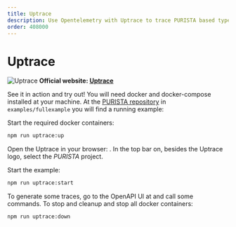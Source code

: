 ```yaml
---
title: Uptrace
description: Use Opentelemetry with Uptrace to trace PURISTA based typescript applications
order: 408000
---
```


# Uptrace

![Uptrace](/graphic/uptrace_screenshot.png)
__Official website: [Uptrace](https://uptrace.io)__

See it in action and try out!
You will need docker and docker-compose installed at your machine.
At the [PURISTA repository](https://github.com/sebastianwessel/purista) in `examples/fullexample` you will find a running example:

Start the required docker containers:

```bash
npm run uptrace:up
```

Open the Uptrace in your browser: <ExternalLink href="http://localhost:14318" />.
In the top bar on, besides the Uptrace logo, select the _PURISTA_ project.

Start the example:

```bash
npm run uptrace:start
```

To generate some traces, go to the OpenAPI UI at <ExternalLink href="http://localhost:8080" /> and call some commands.
To stop and cleanup and stop all docker containers:

```bash
npm run uptrace:down
```
